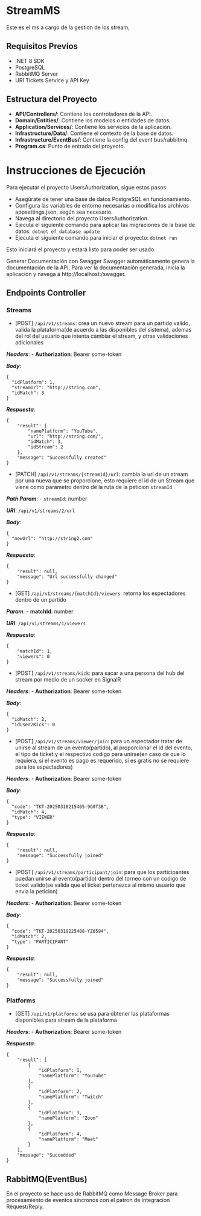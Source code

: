 # StreamMS
Este es el ms a cargo de la gestion de los stream, 


## Requisitos Previos
- .NET 8 SDK
- PostgreSQL
- RabbitMQ Server
- URI Tickets Service y API Key

## Estructura del Proyecto

- **API/Controllers/**: Contiene los controladores de la API.
- **Domain/Entities/**: Contiene los modelos o entidades de datos.
- **Application/Services/**: Contiene los servicios de la aplicación.
- **Infrastructure/Data/**: Contiene el contexto de la base de datos.
- **Infrastructure/EventBus/**: Contiene la config del event bus/rabbitmq.
- **Program.cs**: Punto de entrada del proyecto.


# Instrucciones de Ejecución
Para ejecutar el proyecto UsersAuthorization, sigue estos pasos:

- Asegúrate de tener una base de datos PostgreSQL en funcionamiento.
- Configura las variables de entorno necesarias o modifica los archivos appsettings.json, según sea necesario.
- Navega al directorio del proyecto UsersAuthorization.
- Ejecuta el siguiente comando para aplicar las migraciones de la base de datos: `dotnet ef database update`
- Ejecuta el siguiente comando para iniciar el proyecto: `dotnet run`

Esto iniciará el proyecto y estará listo para poder ser usado.

Generar Documentación con Swagger
Swagger automáticamente genera la documentación de la API. Para ver la documentación generada, inicia la aplicación y navega a http://localhost:<puerto>/swagger.


## Endpoints Controller

### Streams

- [POST] `/api/v1/streams`: crea un nuevo stream para un partido valido, valida la plataforma(de acuerdo a las disponibles del sistema), ademas del rol del usuario que intenta cambiar el stream, y otras validaciones adicionales

***Headers***:
    - **Authorization**: Bearer some-token

***Body***:
```
{
  "idPlatform": 1,
  "streamUrl": "http://string.com",
  "idMatch": 3
}
```

***Respuesta***:
```
{
    "result": {
        "namePlatform": "YouTube",
        "url": "http://string.com/",
        "idMatch": 3,
        "idStream": 2
    },
    "message": "Successfully created"
}
```

- [PATCH] `/api/v1/streams/{streamId}/url`: cambia la url de un stream por una nueva que se proporcione, esto requiere el id de un Stream que viene como parametro dentro de la ruta de la peticion `streamId`

***Path Param***:
    - `streamId`: number

***URI***: `/api/v1/streams/2/url`

***Body***:
```
{
  "newUrl": "http://string2.com"
}
```

***Respuesta***:
```
{
    "result": null,
    "message": "Url successfully changed"
}
```


- [GET] `/api/v1/streams/{matchId}/viewers`: retorna los espectadores dentro de un partido

***Param***:
    - **matchId**:  number

***URI***: `/api/v1/streams/1/viewers`


***Respuesta***:
```
{
    "matchId": 1,
    "viewers": 0
}
```


- [POST] `/api/v1/streams/kick`: para sacar a una persona del hub del stream por medio de un socker en SignalR

***Headers***:
    - **Authorization**: Bearer some-token

***Body***:
```
{
  "idMatch": 2,
  "idUser2Kick": 0
}
```

- [POST] `/api/v1/streams/viewer/join`: para un espectador tratar de unirse al stream de un evento(partido), al proporcionar el id del evento, el tipo de ticket y el respectivo codigo para unirse(en caso de que lo requiera, si el evento es pago es requerido, si es gratis no se requiere para los espectadores)

***Headers***:
    - **Authorization**: Bearer some-token

***Body***:
```
{
  "code": "TKT-20250318215405-9G0T3B",
  "idMatch": 4,
  "type": "VIEWER"
}
```

***Respuesta***:
```
{
    "result": null,
    "message": "Successfully joined"
}
```

- [POST] `/api/v1/streams/participant/join`: para que los participantes puedan unirse al evento(partido) dentro del torneo con un codigo de ticket valido(se valida que el ticket pertenezca al mismo usuario que envia la peticion)

***Headers***:
    - **Authorization**: Bearer some-token

***Body***:
```
{
  "code": "TKT-20250319225408-YZ0594",
  "idMatch": 2,
  "type": "PARTICIPANT"
}
```

***Respuesta***:
```
{
    "result": null,
    "message": "Successfully joined"
}
```


### Platforms

- [GET] `/api/v1/platforms`: se usa para obtener las plataformas disponibles para stream de la plataforma

***Headers***:
    - **Authorization**: Bearer some-token

***Respuesta***:
```
{
    "result": [
        {
            "idPlatform": 1,
            "namePlatform": "YouTube"
        },
        {
            "idPlatform": 2,
            "namePlatform": "Twitch"
        },
        {
            "idPlatform": 3,
            "namePlatform": "Zoom"
        },
        {
            "idPlatform": 4,
            "namePlatform": "Meet"
        }
    ],
    "message": "Succedded"
}
```

## RabbitMQ(EventBus)

En el proyecto se hace uso de RabbitMQ como Message Broker para procesamiento de eventos sincronos con el patron de integracion Request/Reply. 
